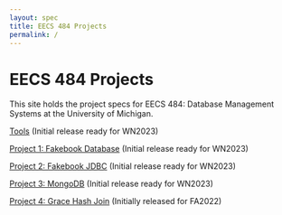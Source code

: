 ```yaml
---
layout: spec
title: EECS 484 Projects
permalink: /
---
```


# EECS 484 Projects

This site holds the project specs for EECS 484: Database Management Systems at the University of Michigan.

[Tools](/tools) (Initial release ready for WN2023)

[Project 1: Fakebook Database](/p1-fakebook-db) (Initial release ready for WN2023)

[Project 2: Fakebook JDBC](/p2-fakebook-jdbc) (Initial release ready for WN2023)

[Project 3: MongoDB](/p3-mongodb) (Initial release ready for WN2023)

[Project 4: Grace Hash Join](/p4-ghj) (Initially released for FA2022)
